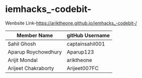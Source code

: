 # iemhacks_-codebit-

Wenbsite Link-https://ariktheone.github.io/iemhacks_-codebit-/

|Member Name|gitHub Username|
|------------|----------------|
|Sahil Ghosh|captainsahil001|                      
|Aparup Roychowdhury|Aparup123|
|Arijit Mondal|ariktheone|  
|Arijeet Chakraborty|Arijeet007FC|
